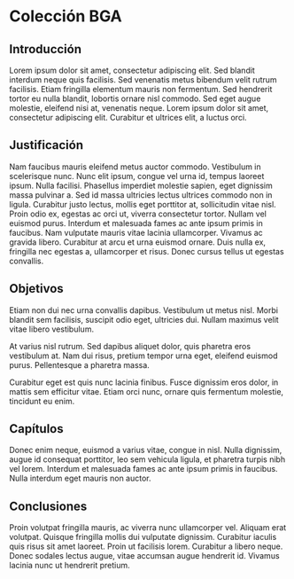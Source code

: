 # Colección BGA


## Introducción
Lorem ipsum dolor sit amet, consectetur adipiscing elit. Sed blandit interdum neque quis facilisis. Sed venenatis metus bibendum velit rutrum facilisis. Etiam fringilla elementum mauris non fermentum. Sed hendrerit tortor eu nulla blandit, lobortis ornare nisl commodo. Sed eget augue molestie, eleifend nisi at, venenatis neque. Lorem ipsum dolor sit amet, consectetur adipiscing elit. Curabitur et ultrices elit, a luctus orci.

## Justificación
Nam faucibus mauris eleifend metus auctor commodo. Vestibulum in scelerisque nunc. Nunc elit ipsum, congue vel urna id, tempus laoreet ipsum. Nulla facilisi. Phasellus imperdiet molestie sapien, eget dignissim massa pulvinar a. Sed id massa ultricies lectus ultrices commodo non in ligula. Curabitur justo lectus, mollis eget porttitor at, sollicitudin vitae nisl. Proin odio ex, egestas ac orci ut, viverra consectetur tortor. Nullam vel euismod purus. Interdum et malesuada fames ac ante ipsum primis in faucibus. Nam vulputate mauris vitae lacinia ullamcorper. Vivamus ac gravida libero. Curabitur at arcu et urna euismod ornare. Duis nulla ex, fringilla nec egestas a, ullamcorper et risus. Donec cursus tellus ut egestas convallis.


## Objetivos
Etiam non dui nec urna convallis dapibus. Vestibulum ut metus nisl. Morbi blandit sem facilisis, suscipit odio eget, ultricies dui. Nullam maximus velit vitae libero vestibulum.

At varius nisl rutrum. Sed dapibus aliquet dolor, quis pharetra eros vestibulum at. Nam dui risus, pretium tempor urna eget, eleifend euismod purus. Pellentesque a pharetra massa. 

Curabitur eget est quis nunc lacinia finibus. Fusce dignissim eros dolor, in mattis sem efficitur vitae. Etiam orci nunc, ornare quis fermentum molestie, tincidunt eu enim.

## Capítulos
Donec enim neque, euismod a varius vitae, congue in nisl. Nulla dignissim, augue id consequat porttitor, leo sem vehicula ligula, et pharetra turpis nibh vel lorem. Interdum et malesuada fames ac ante ipsum primis in faucibus. Nulla interdum eget mauris non auctor. 

## Conclusiones
Proin volutpat fringilla mauris, ac viverra nunc ullamcorper vel. Aliquam erat volutpat. Quisque fringilla mollis dui vulputate dignissim. Curabitur iaculis quis risus sit amet laoreet. Proin ut facilisis lorem. Curabitur a libero neque. Donec sodales lectus augue, vitae accumsan augue hendrerit id. Vivamus lacinia nunc ut hendrerit pretium.